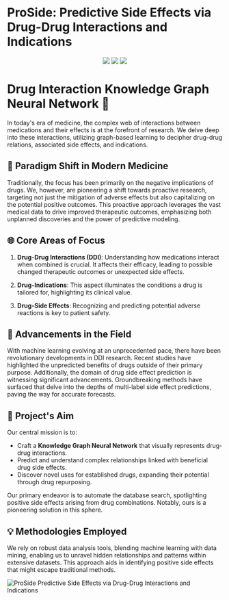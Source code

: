 # ProSide: Predictive Side Effects via Drug-Drug Interactions and Indications

<p align="center">
      <a href="https://www.python.org/">
        <img src="https://img.shields.io/badge/Python-3.5-ff69b4.svg" /></a>
       <a href= "https://pytorch.org/">
        <img src="https://img.shields.io/badge/PyTorch-1.3-2BAF2B.svg" /></a>
       <a href= "https://opensource.org/licenses/MIT">
        <img src="https://img.shields.io/badge/License-MIT-yellow.svg" /></a>

</p>

# Drug Interaction Knowledge Graph Neural Network 🧬

In today's era of medicine, the complex web of interactions between medications and their effects is at the forefront of research. We delve deep into these interactions, utilizing graph-based learning to decipher drug-drug relations, associated side effects, and indications.

## 🌟 Paradigm Shift in Modern Medicine

Traditionally, the focus has been primarily on the negative implications of drugs. We, however, are pioneering a shift towards proactive research, targeting not just the mitigation of adverse effects but also capitalizing on the potential positive outcomes. This proactive approach leverages the vast medical data to drive improved therapeutic outcomes, emphasizing both unplanned discoveries and the power of predictive modeling.

## 🌐 Core Areas of Focus

1. **Drug-Drug Interactions (DDI)**: Understanding how medications interact when combined is crucial. It affects their efficacy, leading to possible changed therapeutic outcomes or unexpected side effects.
   
2. **Drug-Indications**: This aspect illuminates the conditions a drug is tailored for, highlighting its clinical value.
   
3. **Drug-Side Effects**: Recognizing and predicting potential adverse reactions is key to patient safety.

## 🚀 Advancements in the Field

With machine learning evolving at an unprecedented pace, there have been revolutionary developments in DDI research. Recent studies have highlighted the unpredicted benefits of drugs outside of their primary purpose. Additionally, the domain of drug side effect prediction is witnessing significant advancements. Groundbreaking methods have surfaced that delve into the depths of multi-label side effect predictions, paving the way for accurate forecasts.

## 🎯 Project's Aim

Our central mission is to:

- Craft a **Knowledge Graph Neural Network** that visually represents drug-drug interactions.
- Predict and understand complex relationships linked with beneficial drug side effects.
- Discover novel uses for established drugs, expanding their potential through drug repurposing.

Our primary endeavor is to automate the database search, spotlighting positive side effects arising from drug combinations. Notably, ours is a pioneering solution in this sphere.


## 💡 Methodologies Employed

We rely on robust data analysis tools, blending machine learning with data mining, enabling us to unravel hidden relationships and patterns within extensive datasets. This approach aids in identifying positive side effects that might escape traditional methods.

![ProSide Predictive Side Effects via Drug-Drug Interactions and Indications](https://github.com/ilatifa7/ProSide/assets/119275110/e464c182-7e74-4c66-b7eb-74891b907018)
